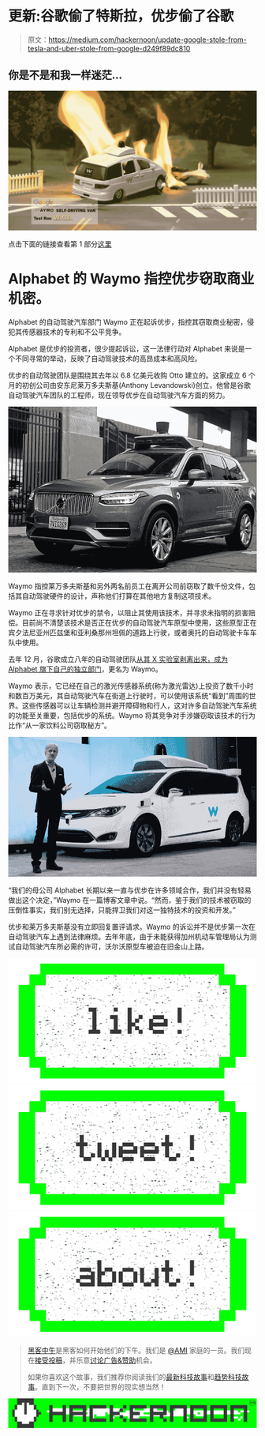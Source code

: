 # 更新:谷歌偷了特斯拉，优步偷了谷歌

> 原文：<https://medium.com/hackernoon/update-google-stole-from-tesla-and-uber-stole-from-google-d249f89dc810>

## 你是不是和我一样迷茫…

![](img/a59c0e7bd5d776f7eff9a4eebcc0004e.png)

点击下面的链接查看第 1 部分[这里](/@Drive_EV/a-former-tesla-employee-may-have-stolen-the-companys-autopilot-tech-3ac3e8655782#.w665m1cbz)

# Alphabet 的 Waymo 指控优步窃取商业机密。

Alphabet 的自动驾驶汽车部门 Waymo 正在起诉优步，指控其窃取商业秘密，侵犯其传感器技术的专利和不公平竞争。

Alphabet 是优步的投资者，很少提起诉讼，这一法律行动对 Alphabet 来说是一个不同寻常的举动，反映了自动驾驶技术的高昂成本和高风险。

优步的自动驾驶团队是围绕其去年以 6.8 亿美元收购 Otto 建立的。这家成立 6 个月的初创公司由安东尼莱万多夫斯基(Anthony Levandowski)创立，他曾是谷歌自动驾驶汽车团队的工程师，现在领导优步在自动驾驶汽车方面的努力。

![](img/28e727011a282fc3adc3881566e1f0fb.png)

Waymo 指控莱万多夫斯基和另外两名前员工在离开公司前窃取了数千份文件，包括其自动驾驶硬件的设计，声称他们打算在其他地方复制这项技术。

Waymo 正在寻求针对优步的禁令，以阻止其使用该技术，并寻求未指明的损害赔偿。目前尚不清楚该技术是否正在优步的自动驾驶汽车原型中使用，这些原型正在宾夕法尼亚州匹兹堡和亚利桑那州坦佩的道路上行驶，或者奥托的自动驾驶卡车车队中使用。

去年 12 月，谷歌成立八年的自动驾驶团队[从其 X 实验室剥离出来，成为 Alphabet 旗下自己的独立部门](https://www.ft.com/content/7c269112-c15b-11e6-81c2-f57d90f6741a)，更名为 Waymo。

Waymo 表示，它已经在自己的激光传感器系统(称为激光雷达)上投资了数千小时和数百万美元，其自动驾驶汽车在街道上行驶时，可以使用该系统“看到”周围的世界。这些传感器可以让车辆检测并避开障碍物和行人，这对许多自动驾驶汽车系统的功能至关重要，包括优步的系统。Waymo 将其竞争对手涉嫌窃取该技术的行为比作“从一家饮料公司窃取秘方”。

![](img/92607ce07b02a91f0e06eef980b99299.png)

“我们的母公司 Alphabet 长期以来一直与优步在许多领域合作，我们并没有轻易做出这个决定，”Waymo 在一篇博客文章中说。“然而，鉴于我们的技术被窃取的压倒性事实，我们别无选择，只能捍卫我们对这一独特技术的投资和开发。”

优步和莱万多夫斯基没有立即回复置评请求。Waymo 的诉讼并不是优步第一次在自动驾驶汽车上遇到法律麻烦。去年年底，由于未能获得加州机动车管理局认为测试自动驾驶汽车所必需的许可，沃尔沃原型车被迫在旧金山上路。

[![](img/50ef4044ecd4e250b5d50f368b775d38.png)](http://bit.ly/HackernoonFB)[![](img/979d9a46439d5aebbdcdca574e21dc81.png)](https://goo.gl/k7XYbx)[![](img/2930ba6bd2c12218fdbbf7e02c8746ff.png)](https://goo.gl/4ofytp)

> [黑客中午](http://bit.ly/Hackernoon)是黑客如何开始他们的下午。我们是 [@AMI](http://bit.ly/atAMIatAMI) 家庭的一员。我们现在[接受投稿](http://bit.ly/hackernoonsubmission)，并乐意[讨论广告&赞助](mailto:partners@amipublications.com)机会。
> 
> 如果你喜欢这个故事，我们推荐你阅读我们的[最新科技故事](http://bit.ly/hackernoonlatestt)和[趋势科技故事](https://hackernoon.com/trending)。直到下一次，不要把世界的现实想当然！

![](img/be0ca55ba73a573dce11effb2ee80d56.png)